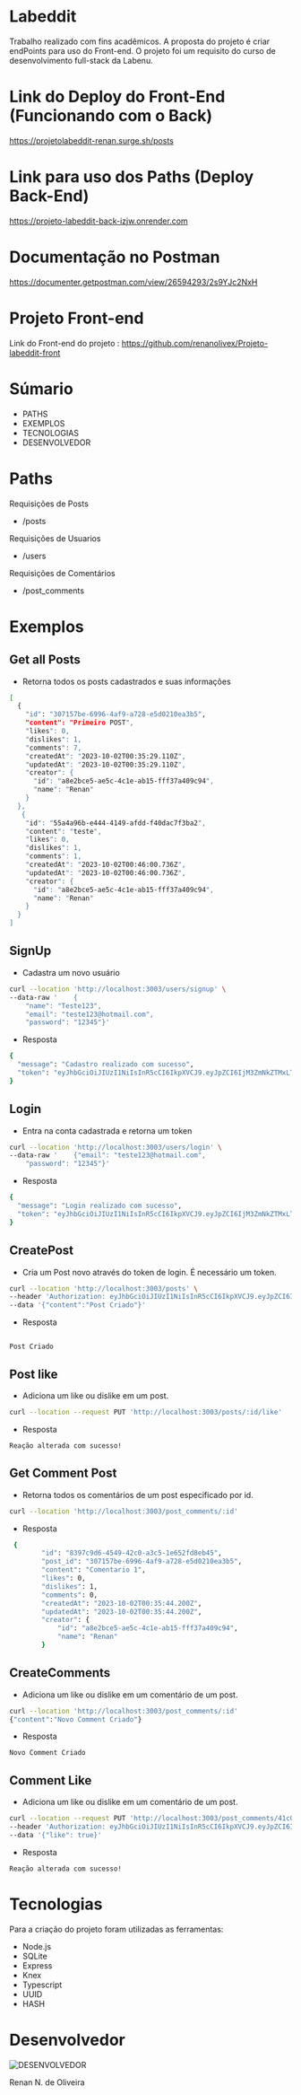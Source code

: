 # Labeddit

Trabalho realizado com fins acadêmicos. A proposta do projeto é criar endPoints para uso do Front-end.
O projeto foi um requisito do curso de desenvolvimento full-stack da Labenu.

# Link do Deploy do Front-End (Funcionando com o Back)
https://projetolabeddit-renan.surge.sh/posts

# Link para uso dos Paths (Deploy Back-End)
https://projeto-labeddit-back-izjw.onrender.com

# Documentação no Postman
https://documenter.getpostman.com/view/26594293/2s9YJc2NxH

# Projeto Front-end
Link do Front-end do projeto : https://github.com/renanolivex/Projeto-labeddit-front

# Súmario

- <a>PATHS</a>
- <a>EXEMPLOS</a>
- <a>TECNOLOGIAS</a>
- <a>DESENVOLVEDOR</a>
  
# Paths 
Requisições de Posts
- /posts

Requisições de Usuarios
- /users

Requisições de Comentários
- /post_comments

# Exemplos
## Get all Posts 
- Retorna todos os posts cadastrados e suas informações
``` bash
[
  {
    "id": "307157be-6996-4af9-a728-e5d0210ea3b5",
    "content": "Primeiro POST",
    "likes": 0,
    "dislikes": 1,
    "comments": 7,
    "createdAt": "2023-10-02T00:35:29.110Z",
    "updatedAt": "2023-10-02T00:35:29.110Z",
    "creator": {
      "id": "a8e2bce5-ae5c-4c1e-ab15-fff37a409c94",
      "name": "Renan"
    }
  },
   {
    "id": "55a4a96b-e444-4149-afdd-f40dac7f3ba2",
    "content": "teste",
    "likes": 0,
    "dislikes": 1,
    "comments": 1,
    "createdAt": "2023-10-02T00:46:00.736Z",
    "updatedAt": "2023-10-02T00:46:00.736Z",
    "creator": {
      "id": "a8e2bce5-ae5c-4c1e-ab15-fff37a409c94",
      "name": "Renan"
    }
  }
]


```

## SignUp
- Cadastra um novo usuário
````bash
curl --location 'http://localhost:3003/users/signup' \
--data-raw '    {
    "name": "Teste123",
    "email": "teste123@hotmail.com",
    "password": "12345"}'

````
- Resposta

````bash
{
  "message": "Cadastro realizado com sucesso",
  "token": "eyJhbGciOiJIUzI1NiIsInR5cCI6IkpXVCJ9.eyJpZCI6IjM3ZmNkZTMxLTViOTQtNDBiZC1iYTFkLWEyMTZkNWM0MWYyMiIsIm5hbWUiOiJUZXN0ZTEyMyIsInJvbGUiOiJOT1JNQUwiLCJpYXQiOjE2OTYyOTM0ODN9.jiqpu3-DMRPY8EUCczmbZ8g-akV4K1SIXNUwBGjKs5E"
}
`````

## Login
- Entra na conta cadastrada e retorna um token 
`````` bash
curl --location 'http://localhost:3003/users/login' \
--data-raw '    {"email": "teste123@hotmail.com",
    "password": "12345"}'

``````
- Resposta
``````bash
{
  "message": "Login realizado com sucesso",
  "token": "eyJhbGciOiJIUzI1NiIsInR5cCI6IkpXVCJ9.eyJpZCI6IjM3ZmNkZTMxLTViOTQtNDBiZC1iYTFkLWEyMTZkNWM0MWYyMiIsIm5hbWUiOiJUZXN0ZTEyMyIsInJvbGUiOiJOT1JNQUwiLCJpYXQiOjE2OTYyOTM2MDB9.3G-hKwf0_4IC3J4-Pw7ZEH5oiIKF013WjtvvC1gK7LI"
}
``````

## CreatePost
- Cria um Post novo através do token de login. É necessário um token.
``````bash
curl --location 'http://localhost:3003/posts' \
--header 'Authorization: eyJhbGciOiJIUzI1NiIsInR5cCI6IkpXVCJ9.eyJpZCI6IjM3ZmNkZTMxLTViOTQtNDBiZC1iYTFkLWEyMTZkNWM0MWYyMiIsIm5hbWUiOiJUZXN0ZTEyMyIsInJvbGUiOiJOT1JNQUwiLCJpYXQiOjE2OTYyOTM0ODN9.jiqpu3-DMRPY8EUCczmbZ8g-akV4K1SIXNUwBGjKs5E' \
--data '{"content":"Post Criado"}'
``````

- Resposta
``````

Post Criado 

``````


## Post like
- Adiciona um like ou dislike em um post.
``````bash
curl --location --request PUT 'http://localhost:3003/posts/:id/like'
``````
- Resposta
```
Reação alterada com sucesso!
```

## Get Comment Post
- Retorna todos os comentários de um post especificado por id.

````bash
curl --location 'http://localhost:3003/post_comments/:id'
````

- Resposta
```bash
 {
        "id": "8397c9d6-4549-42c0-a3c5-1e652fd8eb45",
        "post_id": "307157be-6996-4af9-a728-e5d0210ea3b5",
        "content": "Comentario 1",
        "likes": 0,
        "dislikes": 1,
        "comments": 0,
        "createdAt": "2023-10-02T00:35:44.200Z",
        "updatedAt": "2023-10-02T00:35:44.200Z",
        "creator": {
            "id": "a8e2bce5-ae5c-4c1e-ab15-fff37a409c94",
            "name": "Renan"
        }
```

## CreateComments
- Adiciona um like ou dislike em um comentário de um post.

``` bash
curl --location 'http://localhost:3003/post_comments/:id'
{"content":"Novo Comment Criado"}
```

- Resposta
```
Novo Comment Criado
```


## Comment Like
- Adiciona um like ou dislike em um comentário de um post.

``` bash
curl --location --request PUT 'http://localhost:3003/post_comments/41c0133f-3613-4c1d-9698-33ca52d93982/like' \
--header 'Authorization: eyJhbGciOiJIUzI1NiIsInR5cCI6IkpXVCJ9.eyJpZCI6IjM3ZmNkZTMxLTViOTQtNDBiZC1iYTFkLWEyMTZkNWM0MWYyMiIsIm5hbWUiOiJUZXN0ZTEyMyIsInJvbGUiOiJOT1JNQUwiLCJpYXQiOjE2OTYyOTM0ODN9.jiqpu3-DMRPY8EUCczmbZ8g-akV4K1SIXNUwBGjKs5E' \
--data '{"like": true}'
```

- Resposta
```
Reação alterada com sucesso!
```


# Tecnologias 
Para a criação do projeto foram utilizadas as ferramentas:
- Node.js
- SQLite
- Express
- Knex
- Typescript
- UUID 
- HASH

# Desenvolvedor

![DESENVOLVEDOR](./src/assets/Desenvolvedor.jpg) 
<p>Renan N. de Oliveira



